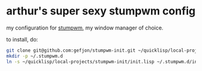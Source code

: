 # arthur's super sexy stumpwm config

my configuration for [stumpwm](https://stumpwm.github.io), my window manager of
choice.

to install, do:

```sh
git clone git@github.com:gefjon/stumpwm-init.git ~/quicklisp/local-projects/stumpwm-init
mkdir -p ~/.stumpwm.d
ln -s ~/quicklisp/local-projects/stumpwm-init/init.lisp ~/.stumpwm.d/init.lisp
```
